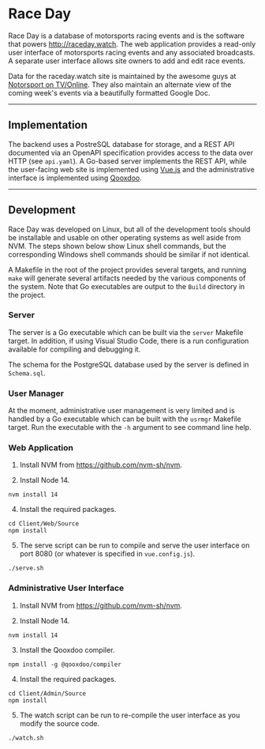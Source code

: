 # Race Day

Race Day is a database of motorsports racing events and is the software that
powers http://raceday.watch. The web application provides a read-only user
interface of motorsports racing events and any associated broadcasts. A separate
user interface allows site owners to add and edit race events.

Data for the raceday.watch site is maintained by the awesome guys at
<a href="https://www.facebook.com/motorsportontv">Notorsport on TV/Online</a>.
They also maintain an alternate view of the coming week's events via a
beautifully formatted Google Doc.

---

## Implementation

The backend uses a PostreSQL database for storage, and a REST API documented via
an OpenAPI specification provides access to the data over HTTP (see `api.yaml`).
A Go-based server implements the REST API, while the user-facing web site is
implemented using <a href="https://vuejs.org/">Vue.js</a> and the administrative
interface is implemented using <a href="https://qooxdoo.org/">Qooxdoo</a>.

---

## Development

Race Day was developed on Linux, but all of the development tools should be
installable and usable on other operating systems as well aside from NVM. The
steps shown below show Linux shell commands, but the corresponding Windows shell
commands should be similar if not identical.

A Makefile in the root of the project provides several targets, and running
`make` will generate several artifacts needed by the various components of the
system. Note that Go executables are output to the `Build` directory in the
project.

### Server

The server is a Go executable which can be built via the `server` Makefile
target. In addition, if using Visual Studio Code, there is a run configuration
available for compiling and debugging it.

The schema for the PostgreSQL database used by the server is defined in
`Schema.sql`.

### User Manager

At the moment, administrative user management is very limited and is handled by
a Go executable which can be built with the `usrmgr` Makefile target. Run the
executable with the `-h` argument to see command line help.

### Web Application

1. Install NVM from https://github.com/nvm-sh/nvm.

2. Install Node 14.

```shell
nvm install 14
```

4. Install the required packages.

```shell
cd Client/Web/Source
npm install
```

5. The serve script can be run to compile and serve the user interface on port
8080 (or whatever is specified in `vue.config.js`).

```shell
./serve.sh
```

### Administrative User Interface

1. Install NVM from https://github.com/nvm-sh/nvm.

2. Install Node 14.

```shell
nvm install 14
```

3. Install the Qooxdoo compiler.

```shell
npm install -g @qooxdoo/compiler
```

4. Install the required packages.

```shell
cd Client/Admin/Source
npm install
```

5. The watch script can be run to re-compile the user interface as you modify
the source code.

```shell
./watch.sh
```
